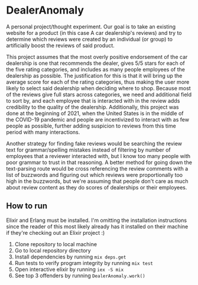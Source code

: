 # DealerAnomaly

A personal project/thought experiment. Our goal is to take an existing website for
a product (in this case A car dealership's reviews) and try to determine which
reviews were created by an individual (or group) to artificially boost the reviews
of said product.

This project assumes that the most overly positive endorsement of the car dealership
is one that recommends the dealer, gives 5/5 stars for each of the five rating
categories, and includes as many people employees of the dealership as possible.
The justification for this is that it will bring up the average score for each of the
rating categories, thus making the user more likely to select said dealership when
deciding where to shop. Because most of the reviews give full stars across categories,
we need and additional field to sort by, and each employee that is interacted with in
the review adds credibility to the quality of the dealership. Additionally, this
project was done at the beginning of 2021, when the United States is in the middle
of the COVID-19 pandemic and people are incentivized to interact with as few people
as possible, further adding suspicion to reviews from this time period with many
interactions.

Another strategy for finding fake reviews would be searching the review text for
grammar/spelling mistakes instead of filtering by number of employees that a reviewer
interacted with, but I know too many people with poor grammar to trust in that reasoning.
A better method for going down the text-parsing route would be cross referencing the
review comments with a list of buzzwords and figuring out which reviews were proportionally
too high in the buzzwords, but we're assuming that people don't care as much about
review content as they do scores of dealerships or their employees.

## How to run

Elixir and Erlang must be installed. I'm omitting the installation instructions since
the reader of this most likely already has it installed on their machine if they're
checking out an Elixir project :)

1. Clone repository to local machine
2. Go to local repository directory
3. Install dependencies by running `mix deps.get`
4. Run tests to verify program integrity by running `mix test`
5. Open interactive elixir by running `iex -S mix`
6. See top 3 offenders by running `DealerAnomaly.work()`
